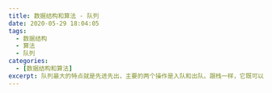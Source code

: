 ```yaml
---
title: 数据结构和算法 - 队列
date: 2020-05-29 18:04:05
tags:
  - 数据结构
  - 算法
  - 队列
categories: 
  - [数据结构和算法]
excerpt: 队列最大的特点就是先进先出，主要的两个操作是入队和出队。跟栈一样，它既可以用数组来实现，也可以用链表来实现。用数组实现的叫顺序队列，用链表实现的叫链式队列。
---
```

